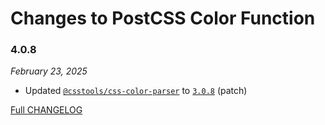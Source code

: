 # Changes to PostCSS Color Function

### 4.0.8

_February 23, 2025_

- Updated [`@csstools/css-color-parser`](https://github.com/csstools/postcss-plugins/tree/main/packages/css-color-parser) to [`3.0.8`](https://github.com/csstools/postcss-plugins/tree/main/packages/css-color-parser/CHANGELOG.md#308) (patch)

[Full CHANGELOG](https://github.com/csstools/postcss-plugins/tree/main/plugins/postcss-color-function/CHANGELOG.md)
